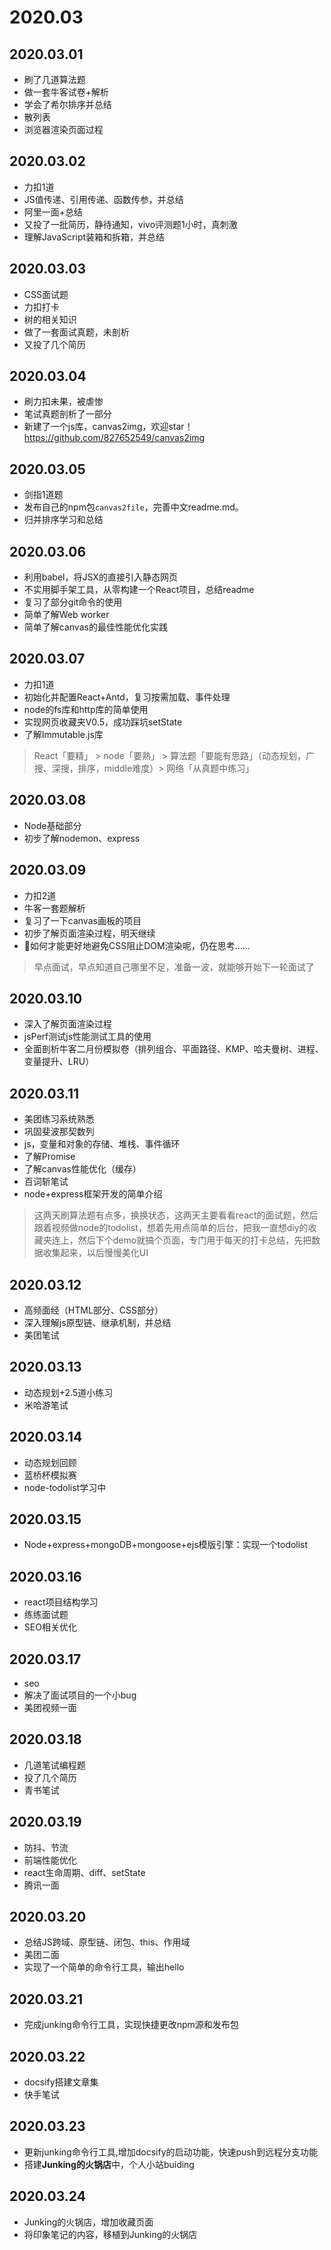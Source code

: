 # 2020.03

## 2020.03.01

- 刷了几道算法题
- 做一套牛客试卷+解析
- 学会了希尔排序并总结
- 散列表
- 浏览器渲染页面过程
  
## 2020.03.02

- 力扣1道
- JS值传递、引用传递、函数传参，并总结
- 阿里一面+总结
- 又投了一批简历，静待通知，vivo评测题1小时，真刺激
- 理解JavaScript装箱和拆箱，并总结

## 2020.03.03

- CSS面试题
- 力扣打卡
- 树的相关知识
- 做了一套面试真题，未剖析
- 又投了几个简历

## 2020.03.04

- 刷力扣未果，被虐惨
- 笔试真题剖析了一部分
- 新建了一个js库，canvas2img，欢迎star！https://github.com/827652549/canvas2img

## 2020.03.05

- 剑指1道题
- 发布自己的npm包`canvas2file`，完善中文readme.md。
- 归并排序学习和总结

## 2020.03.06

- 利用babel，将JSX的直接引入静态网页
- 不实用脚手架工具，从零构建一个React项目，总结readme
- 复习了部分git命令的使用
- 简单了解Web worker
- 简单了解canvas的最佳性能优化实践

## 2020.03.07

- 力扣1道
- 初始化并配置React+Antd，复习按需加载、事件处理
- node的fs库和http库的简单使用
- 实现网页收藏夹V0.5，成功踩坑setState
- 了解Immutable.js库

> React「要精」 > node「要熟」 > 算法题「要能有思路」（动态规划，广搜、深搜，排序，middle难度）> 网络「从真题中练习」

## 2020.03.08

- Node基础部分
- 初步了解nodemon、express

## 2020.03.09

- 力扣2道
- 牛客一套题解析
- 复习了一下canvas画板的项目
- 初步了解页面渲染过程，明天继续
- 🤔如何才能更好地避免CSS阻止DOM渲染呢，仍在思考……

> 早点面试，早点知道自己哪里不足，准备一波，就能够开始下一轮面试了

## 2020.03.10

- 深入了解页面渲染过程
- jsPerf测试js性能测试工具的使用
- 全面剖析牛客二月份模拟卷（排列组合、平面路径、KMP、哈夫曼树、进程、变量提升、LRU）

## 2020.03.11

- 美团练习系统熟悉
- 巩固斐波那契数列
- js，变量和对象的存储、堆栈、事件循环
- 了解Promise
- 了解canvas性能优化（缓存）
- 百词斩笔试
- node+express框架开发的简单介绍

> 这两天刷算法题有点多，换换状态，这两天主要看看react的面试题，然后跟着视频做node的todolist，想着先用点简单的后台，把我一直想diy的收藏夹连上，然后下个demo就搞个页面，专门用于每天的打卡总结，先把数据收集起来，以后慢慢美化UI

## 2020.03.12

- 高频面经（HTML部分、CSS部分）
- 深入理解js原型链、继承机制，并总结
- 美团笔试

## 2020.03.13

- 动态规划+2.5道小练习
- 米哈游笔试

## 2020.03.14

- 动态规划回顾
- 蓝桥杯模拟赛
- node-todolist学习中

## 2020.03.15

- Node+express+mongoDB+mongoose+ejs模版引擎：实现一个todolist

## 2020.03.16

- react项目结构学习
- 练练面试题
- SEO相关优化

## 2020.03.17

- seo
- 解决了面试项目的一个小bug
- 美团视频一面

## 2020.03.18

- 几道笔试编程题
- 投了几个简历
- 青书笔试

## 2020.03.19

- 防抖、节流
- 前端性能优化
- react生命周期、diff、setState
- 腾讯一面

## 2020.03.20

- 总结JS跨域、原型链、闭包、this、作用域
- 美团二面
- 实现了一个简单的命令行工具，输出hello

## 2020.03.21

- 完成junking命令行工具，实现快捷更改npm源和发布包

## 2020.03.22

- docsify搭建文章集
- 快手笔试

## 2020.03.23

- 更新junking命令行工具,增加docsify的启动功能，快速push到远程分支功能
- 搭建**Junking的火锅店**中，个人小站buiding

## 2020.03.24

- Junking的火锅店，增加收藏页面
- 将印象笔记的内容，移植到Junking的火锅店
